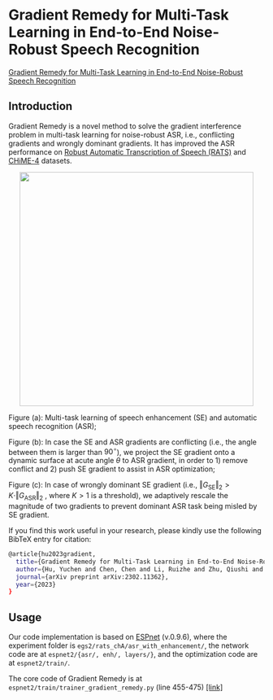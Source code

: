 # Gradient Remedy for Multi-Task Learning in End-to-End Noise-Robust Speech Recognition

[Gradient Remedy for Multi-Task Learning in End-to-End Noise-Robust Speech Recognition](https://arxiv.org/abs/2302.11362)

## Introduction

Gradient Remedy is a novel method to solve the gradient interference problem in multi-task learning for noise-robust ASR, i.e., conflicting gradients and wrongly dominant gradients.
It has improved the ASR performance on [Robust Automatic Transcription of Speech (RATS)](https://github.com/YUCHEN005/RATS-Channel-A-Speech-Data) and [CHiME-4](https://spandh.dcs.shef.ac.uk/chime_challenge/CHiME4/data.html) datasets.

<div align=center>
<img width=460 src="https://user-images.githubusercontent.com/90536618/196681399-f093065a-3451-4d9d-b950-394c96625f20.png">
</div>

Figure (a): Multi-task learning of speech enhancement (SE) and automatic speech recognition (ASR);

Figure (b): In case the SE and ASR gradients are conflicting (i.e., the angle between them is larger than $90^\circ$), we project the SE gradient onto a dynamic surface at acute angle $\theta$ to ASR gradient, in order to 1) remove conflict and 2) push SE gradient to assist in ASR optimization;

Figure (c): In case of wrongly dominant SE gradient (i.e., $\Vert G_\text{SE} \Vert_2 > K \cdot \Vert G_\text{ASR} \Vert_2$ , where $K>1$ is a threshold), we adaptively rescale the magnitude of two gradients to prevent dominant ASR task being misled by SE gradient.

If you find this work useful in your research, please kindly use the following BibTeX entry for citation:

```bash
@article{hu2023gradient,
  title={Gradient Remedy for Multi-Task Learning in End-to-End Noise-Robust Speech Recognition},
  author={Hu, Yuchen and Chen, Chen and Li, Ruizhe and Zhu, Qiushi and Chng, Eng Siong},
  journal={arXiv preprint arXiv:2302.11362},
  year={2023}
}
```

## Usage

Our code implementation is based on [ESPnet](https://github.com/espnet/espnet) (v.0.9.6), where the experiment folder is `egs2/rats_chA/asr_with_enhancement/`, the network code are at `espnet2/{asr/, enh/, layers/}`, and the optimization code are at `espnet2/train/`.

The core code of Gradient Remedy is at `espnet2/train/trainer_gradient_remedy.py` (line 455-475) [[link]](https://github.com/YUCHEN005/Gradient-Remedy/blob/master/espnet2/train/trainer_gradient_remedy.py#L455)



